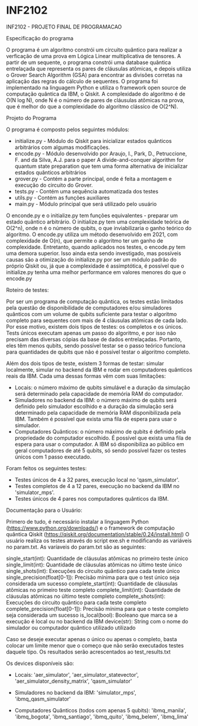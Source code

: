 # INF2102
INF2102 - PROJETO FINAL DE PROGRAMACAO


Especificação do programa
	
O programa é um algoritmo constrói um circuito quântico para realizar a verficação de uma prova em Lógica Linear multiplicativa de tensores. A partir de um sequente, o programa constrói uma database quântica entrelaçada que representa os pares de cláusulas atômicas, e depois utiliza o Grover Search Algorithm (GSA) para encontrar as divisões corretas na aplicação das regras do cálculo de sequentes. O programa foi implementado na linguagem Python e utiliza o framework open source de computação quântica da IBM, o Qiskit. A complexidade do algoritmo é de O(N log N), onde N é o número de pares de cláusulas atômicas na prova, que é melhor do que a complexidade do algoritmo clássico de O(2^N).


Projeto do Programa

O programa é composto pelos seguintes módulos:

- initialize.py - Módulo do Qiskit para inicializar estados quânticos arbitrários com algumas modificações. 
- encode.py - Módulo desenvolvido por  Araujo, I., Park, D., Petruccione, F. and da Silva, A.J. para o paper A divide-and-conquer algorithm for quantum state 		preparation que tem uma forma alternativa de inicializar estados quânticos arbitrários
- grover.py - Contém a parte principal, onde é feita a montagem e execução do circuito do Grover.  
- tests.py - Contém uma sequência automatizada dos testes 
- utils.py - Contém as funções auxiliares
- main.py - Módulo principal que será utilizado pelo usuário


O enconde.py e o initialize.py tem funções equivalentes - preparar um estado quântico arbitrário. O initialize.py tem uma complexidade teórica de O(2^n), onde n é o número de qubits, o que inviabilizaria o ganho teórico do algoritmo. O encode.py utiliza um método desenvolvido em 2021, com complexidade de O(n), que permite o algoritmo ter um ganho de complexidade. Entretanto, quando aplicados nos testes, o encode.py tem uma demora superior. Isso ainda esta sendo investigado, mas possíveis causas são a otimização do initialize.py por ser um módulo padrão do próprio Qiskit ou, já que a complexidade é assimptótica, é possível que o initialize.py tenha uma melhor performance em valores menores do que o encode.py 

Roteiro de testes:

Por ser um programa de computação quântica, os testes estão limitados pela questão de disponibilidade de computadores e/ou simuladores quânticos com um volume de qubits suficiente para testar o algoritmo completo para sequentes com mais de 4 cláusulas atômicas de cada lado. Por esse motivo, existem dois tipos de testes: os completos e os únicos. Tests únicos executam apenas um passo do algoritmo, e por isso não precisam das diversas cópias da base de dados entrelaçadas. Portanto, eles têm menos qubits, sendo possível testar se o passo teórico funciona para quantidades de qubits que não é possível testar o algoritmo completo. 

Além dos dois tipos de teste, existem 3 formas de testar: simular localmente, simular no backend da IBM e rodar em computadores quânticos reais da IBM. Cada uma dessas formas vêm com suas limitações:

- Locais: o número máximo de qubits simulável e a duração da simulação será determinado pela capacidade de memória RAM do computador. 
- Simuladores no backend da IBM: o número máximo de qubits será definido pelo simulador escolhido e a duração da simulação será determinado pela capacidade de memória RAM disponibilizada pela IBM. Também é possível que exista uma fila de espera para usar o simulador.
- Computadores Quânticos: o número máximo de qubits é definido pela propriedade do computador escolhido. É possível que exista uma fila de espera para usar o computador. A IBM só disponibiliza ao público em geral computadores de até 5 qubits, só sendo possível fazer os testes únicos com 1 passo executado.


Foram feitos os seguintes testes:

- Testes únicos de 4 a 32 pares, execução local no 'qasm_simulator'.
- Testes completos de 4 a 12 pares, execução no backend da IBM no 'simulator_mps'. 
- Testes únicos de 4 pares nos computadores quânticos da IBM.

Documentação para o Usuário:

Primero de tudo, é necessário instalar a linguagem Python (https://www.python.org/downloads/) e o framework de computação quântica Qiskit (https://qiskit.org/documentation/stable/0.24/install.html)
O usuário realiza os testes através do script exe.sh e modificando as variáveis no param.txt. As varíaveis do param.txt são as seguintes:

single_start(int): Quantidade de cláusulas atômicas no primeiro teste único
single_limit(int): Quantidade de cláusulas atômicas no último teste único
single_shots(int): Execuções do circuito quântico para cada teste único
single_precision(float[0-1]): Precísão mínima para que o test único seja considerada um sucesso
complete_start(int): Quantidade de cláusulas atômicas no primeiro teste completo
complete_limit(int): Quantidade de cláusulas atômicas no último teste completo
complete_shots(int): Execuções do circuito quântico para cada teste completo
complete_precision(float[0-1]): Precísão mínima para que o teste completo seja considerada um sucesso
is_local(bool): Booleano que marca se a execução é local ou no backend da IBM
device(str): String com o nome do simulador ou computador quântico utilizado utilizado

Caso se deseje executar apenas o único ou apenas o completo, basta colocar um limite menor que o começo que não serão executados testes daquele tipo. Os resultados serão acrescentados ao test_results.txt


Os devices disponíveis são:

- Locais:
	'aer_simulator',
	'aer_simulator_statevector',
	'aer_simulator_density_matrix',
	'qasm_simulator'

- Simuladores no backend da IBM:
	'simulator_mps',
	'ibmq_qasm_simulator'

- Computadores Quânticos (todos com apenas 5 qubits):
	'ibmq_manila',
	'ibmq_bogota',
	'ibmq_santiago',
	'ibmq_quito',
	'ibmq_belem',
	'ibmq_lima'
	


